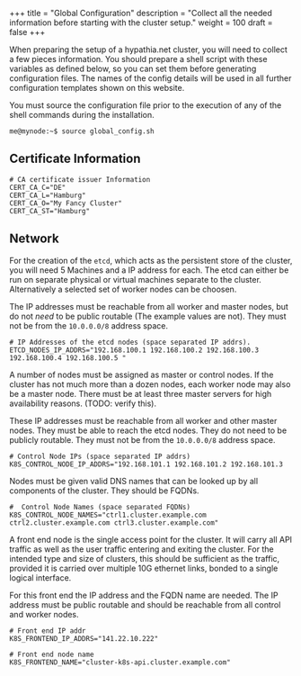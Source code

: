 +++
title = "Global Configuration"
description = "Collect all the needed information before starting with the cluster setup."
weight = 100
draft = false
+++

When preparing the setup of a hypathia.net cluster, you will need to collect a few pieces information. You should prepare a shell script with these variables as defined below, so you can set them before generating configuration files. The names of the config details will be used in all further configuration templates shown on this website.

You must source the configuration file prior to the execution of any of the shell commands during the installation.

```
me@mynode:~$ source global_config.sh
```

## Certificate Information

```
# CA certificate issuer Information
CERT_CA_C="DE"
CERT_CA_L="Hamburg"
CERT_CA_O="My Fancy Cluster"
CERT_CA_ST="Hamburg"
```

## Network

For the creation of the `etcd`, which acts as the persistent store of the cluster, you will need 5 Machines and a IP address for each. The etcd can either be run on separate physical or virtual machines separate to the cluster. Alternatively a selected set of worker nodes can be choosen.

The IP addresses must be reachable from all worker and master nodes, but do not *need* to be public routable (The example values are not). They must not be from the `10.0.0.0/8` address space.

```
# IP Addresses of the etcd nodes (space separated IP addrs).
ETCD_NODES_IP_ADDRS="192.168.100.1 192.168.100.2 192.168.100.3 192.168.100.4 192.168.100.5 "
```


A number of nodes must be assigned as master or control nodes. If the cluster has not much more than a dozen nodes, each worker node may also be a master node. There must be at least three master servers for high availability reasons.
(TODO: verify this).

These IP addresses must be reachable from all worker and other master nodes. They must be able to reach the etcd nodes. They do not need to be publicly routable.  They must not be from the `10.0.0.0/8` address space.

```
# Control Node IPs (space separated IP addrs)
K8S_CONTROL_NODE_IP_ADDRS="192.168.101.1 192.168.101.2 192.168.101.3
```

Nodes must be given valid DNS names that can be looked up by all components of the cluster. They should be FQDNs.

```
#  Control Node Names (space separated FQDNs)
K8S_CONTROL_NODE_NAMES="ctrl1.cluster.example.com ctrl2.cluster.example.com ctrl3.cluster.example.com"
```

A front end node is the single access point for the cluster. It will carry all API traffic as well as the user traffic entering and exiting the cluster. For the intended type and size of clusters, this should be sufficient as the traffic, provided it is carried over multiple 10G ethernet links, bonded to a single logical interface.

For this front end the IP address and the FQDN name are needed. The IP address must be public routable and should be reachable from all control and worker nodes.

```
# Front end IP addr
K8S_FRONTEND_IP_ADDRS="141.22.10.222"
```

```
# Front end node name
K8S_FRONTEND_NAME="cluster-k8s-api.cluster.example.com"
```
